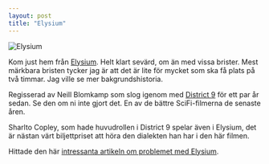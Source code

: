 ```yaml
---
layout: post
title: "Elysium"
---
```


![Elysium](http://img.deadbeefcafe.se/i/520d4e0dde9a3.jpg "Vem kan låta bli att älska rymden?")

Kom just hem från [Elysium](http://www.imdb.com/title/tt1535108/). Helt klart
sevärd, om än med vissa brister. Mest märkbara bristen tycker jag är att det
är lite för mycket som ska få plats på två timmar. Jag ville se mer 
bakgrundshistoria.

Regisserad av Neill Blomkamp som slog igenom med 
[District 9](http://www.imdb.com/title/tt1136608/) för ett par år sedan. Se den 
om ni inte gjort det. En av de bättre SciFi-filmerna de senaste åren.

Sharlto Copley, som hade huvudrollen i District 9 spelar även i Elysium, det är
nästan värt biljettpriset att höra den dialekten han har i den här filmen.

Hittade den här [intressanta artikeln om problemet med Elysium](http://thinkprogress.org/alyssa/2013/08/12/2450871/elysium-health-care/).